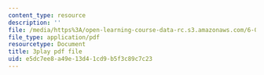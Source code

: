 ```yaml
---
content_type: resource
description: ''
file: /media/https%3A/open-learning-course-data-rc.s3.amazonaws.com/6-004-computation-structures-spring-2017/e5dc7ee8a49e13d41cd9b5f3c89c7c23_QBcQJdJk9r8.pdf
file_type: application/pdf
resourcetype: Document
title: 3play pdf file
uid: e5dc7ee8-a49e-13d4-1cd9-b5f3c89c7c23
---
```

